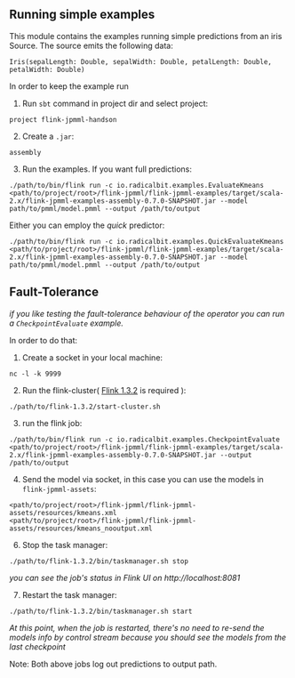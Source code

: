 ## Running simple examples
This module contains the examples running simple predictions from an iris Source.
The source emits the following data: 
```
Iris(sepalLength: Double, sepalWidth: Double, petalLength: Double, petalWidth: Double)
```
In order to keep the example run

1) Run `sbt` command in project dir and select project:
```
project flink-jpmml-handson
```

2) Create a `.jar`:
```
assembly
``` 

3) Run the examples. If you want full predictions:
```
./path/to/bin/flink run -c io.radicalbit.examples.EvaluateKmeans <path/to/project/root>/flink-jpmml/flink-jpmml-examples/target/scala-2.x/flink-jpmml-examples-assembly-0.7.0-SNAPSHOT.jar --model path/to/pmml/model.pmml --output /path/to/output
```
Either you can employ the _quick_ predictor:
```
./path/to/bin/flink run -c io.radicalbit.examples.QuickEvaluateKmeans <path/to/project/root>/flink-jpmml/flink-jpmml-examples/target/scala-2.x/flink-jpmml-examples-assembly-0.7.0-SNAPSHOT.jar --model path/to/pmml/model.pmml --output /path/to/output
```

## Fault-Tolerance

_if you like testing the fault-tolerance behaviour of the operator you can run a `CheckpointEvaluate` example._

In order to do that: 

1) Create a socket in your local machine:
```
nc -l -k 9999
```

2) Run the flink-cluster( [Flink 1.3.2](http://flink.apache.org/downloads.html#binaries) is required ):
```
./path/to/flink-1.3.2/start-cluster.sh
```

3) run the flink job:
```
./path/to/bin/flink run -c io.radicalbit.examples.CheckpointEvaluate <path/to/project/root>/flink-jpmml/flink-jpmml-examples/target/scala-2.x/flink-jpmml-examples-assembly-0.7.0-SNAPSHOT.jar --output /path/to/output
```

4) Send the model via socket, in this case you can use the models in `flink-jpmml-assets`:
```
<path/to/project/root>/flink-jpmml/flink-jpmml-assets/resources/kmeans.xml
<path/to/project/root>/flink-jpmml/flink-jpmml-assets/resources/kmeans_nooutput.xml

```

6) Stop the task manager: 
```
./path/to/flink-1.3.2/bin/taskmanager.sh stop
```
_you can see the job's status in Flink UI on http://localhost:8081_


7) Restart the task manager:
```
./path/to/flink-1.3.2/bin/taskmanager.sh start
```

_At this point, when the job is restarted, there's no need to re-send the models info by control stream because you should see the models from the last checkpoint_ 



Note: Both above jobs log out predictions to output path.